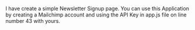 I have create a simple Newsletter Signup page. You can use this Application by creating a Mailchimp account and using the API Key in app.js file on line number 43 with yours.
